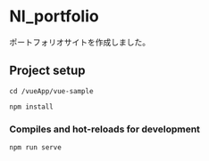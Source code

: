 # NI_portfolio
ポートフォリオサイトを作成しました。
## Project setup
```
cd /vueApp/vue-sample

npm install
```

### Compiles and hot-reloads for development
```
npm run serve
```